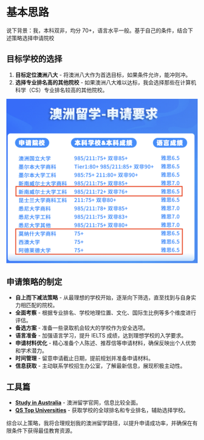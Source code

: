 # 基本思路

说下背景：我，本科双非，均分 70+，语言水平一般。基于自己的条件，结合下述策略选择申请院校

## 目标学校的选择

1. **目标定位澳洲八大** - 将澳洲八大作为首选目标，如果条件允许，能冲则冲。
2. **选择专业排名高的其他院校** - 如果澳洲八大难以达标，我会选择那些在计算机科学（CS）专业排名较高的其他院校。

<img src="https://raw.githubusercontent.com/Trade-Offf/PictureBed/main/imgs/%E6%88%AA%E5%B1%8F2023-11-28%2011.22.19.png" alt="澳洲八大申请门槛" width="600"/>

## 申请策略的制定

- **自上而下减法策略** - 从最理想的学校开始，逐渐向下筛选，直至找到与自身实力相匹配的院校。
- **全面考察** - 根据专业排名、学校地理位置、文化、国际生比例等多个维度进行评估。
- **备选方案** - 准备一些录取机会较大的学校作为安全选项。
- **语言准备** - 加强语言学习，提升 IELTS 成绩，达到理想学校的入学要求。
- **申请材料优化** - 精心准备个人陈述、推荐信等申请材料，确保反映出个人优势和学术潜力。
- **时间管理** - 留意申请截止日期，提前规划并准备申请材料。
- **信息获取** - 主动联系学校招生办公室，了解最新信息，展现积极主动性。

## 工具篇

- **[Study in Australia](https://search.studyaustralia.gov.au/course/search-results.html?qualificationid=3&childqualid=57&subjectid=E&onlineFlag=Y&OnCampusNowFlag=Y)** - 澳洲留学官网，信息比较全面。
- **[QS Top Universities](https://www.topuniversities.com/)** - 获取学校的全球排名和专业排名，辅助选择学校。

综合以上策略，我将合理规划我的澳洲留学路径，以提升申请成功率，并确保在有限条件下获得最佳教育资源。
